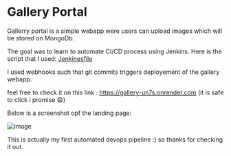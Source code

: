 # Gallery Portal


Gallerry portal is a simple webapp were users can upload images which will be stored on MongoDb.

The goal was to learn to automate CI/CD process using Jenkins. Here is the script that I used: [Jenkinesfile](https://github.com/LukaLmelias/gallery/blob/master/Jenkinsfile)

I used webhooks such that git commits triggers deployement of the gallery webapp.



feel free to check it on this link : https://gallery-un7s.onrender.com (it is safe to click i promise 😄)

Below is a screenshot opf the landing page:


![image](https://github.com/LukaLmelias/gallery/assets/71344715/743eb1cb-9481-4218-80dd-a121cdbd77ae)



This is actually my first automated devops pipeline :) so thanks for checking it out.
